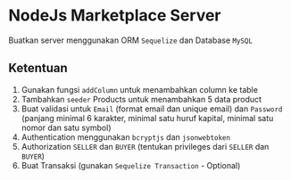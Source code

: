 # NodeJs Marketplace Server

Buatkan server menggunakan ORM `Sequelize` dan Database `MySQL`

## Ketentuan
1. Gunakan fungsi `addColumn` untuk menambahkan column ke table
2. Tambahkan `seeder` Products untuk menambahkan 5 data product
3. Buat validasi untuk `Email` (format email dan unique email) dan `Password` (panjang minimal 6 karakter, minimal satu huruf kapital, minimal satu nomor dan satu symbol)
4. Authentication menggunakan `bcryptjs` dan `jsonwebtoken`
5. Authorization `SELLER` dan `BUYER` (tentukan privileges dari `SELLER` dan `BUYER`)
6. Buat Transaksi (gunakan `Sequelize Transaction` - Optional)
